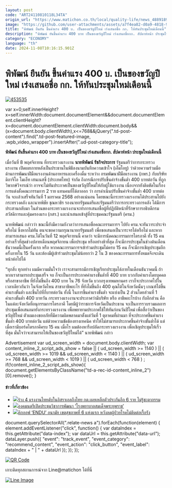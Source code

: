 ```yaml
---
layout: post
code: "ART24110810118L34TA"
origin_url: "https://www.matichon.co.th/local/quality-life/news_4889189"
image: "https://github.com/user-attachments/assets/a7f4ea82-d0a9-4818-9a70-21af635b4de7"
title: "พิพัฒน์ ยืนยัน ขึ้นค่าแรง 400 บ. เป็นของขวัญปีใหม่ เร่งเสนอชื่อ กก. ให้ทันประชุมใหม่เดือนนี้"
description: "พิพัฒน์ ยันขึ้นค่าแรง 400 บาท เป็นของขวัญปีใหม่ เร่งเสนอชื่อกก. สัปดาห์หน้า ประชุมใหม่เดือนนี้"
category: "ECONOMY"
language: "th"
date: 2024-11-08T10:16:15.901Z
---
```


# พิพัฒน์ ยืนยัน ขึ้นค่าแรง 400 บ. เป็นของขวัญปีใหม่ เร่งเสนอชื่อ กก. ให้ทันประชุมใหม่เดือนนี้

[![](https://www.matichon.co.th/wp-content/uploads/2024/11/453535.jpg "453535")](https://www.matichon.co.th/wp-content/uploads/2024/11/453535.jpg)

var x=0;self.innerHeight?x=self.innerWidth:document.documentElement&&document.documentElement.clientHeight?x=document.documentElement.clientWidth:document.body&&(x=document.body.clientWidth),x<=768&&jQuery(".td-post-content").find(".td-post-featured-image, .wpb\_video\_wrapper").insertAfter(".ud-post-category-title");

**พิพัฒน์ ยันขึ้นค่าแรง 400 บาท เป็นของขวัญปีใหม่ เร่งเสนอชื่อกก. สัปดาห์หน้า ประชุมใหม่เดือนนี้**

เมื่อวันที่ 8 พฤศจิกายน ที่กระทรวงแรงงาน **นายพิพัฒน์ รัชกิจประการ** รัฐมนตรีว่าการกระทรวงแรงงาน เปิดเผยภายหลังเป็นประธานในพิธีลงนามบันทึกความเข้าใจ (เอ็มโอยู) ว่าด้วยความร่วมมือด้านการพัฒนาฝีมือแรงงานด้านอาหารและเครื่องดื่ม ระหว่าง กรมพัฒนาฝีมือแรงงาน (กพร.) กับบริษัท ดิอาจิโอ โมเอ็ท เฮนเนสซี่ (ประเทศไทย) จำกัด ถึงกรณีการปรับขึ้นค่าจ้างขั้นต่ำ 400 บาทต่อวัน ที่ถูกวิพากษ์วิจารณ์ว่า อาจจะไม่ทันประกาศเป็นของขวัญปีใหม่ให้กับผู้ใช้แรงงาน เนื่องจากยังติดขัดในเรื่องการแต่งตั้งคณะกรรมการ 2 ราย แทนคนที่ได้ลาออก ว่า การดำเนินปรับขึ้นค่าจ้างขั้นต่ำ 400 บาทต่อวัน จะเเล้วเสร็จทันวันที่ 1 มกราคม 2568 อย่างแน่นอน โดยขณะนี้กระทรวงแรงงานได้ประสานไปยังกระทรวงคลัง และนายพิชัย ชุณหวชิร รองนายกรัฐมนตรีและรัฐมนตรีว่าการกระทรวงการคลัง ได้มีการประสานกลับมา ในส่วนของกระทรวงแรงงานจะทำการเสนอชื่อผู้ที่ปฏิบัติหน้าที่รักษาการอธิบดีกรมสวัสดิการและคุ้มครองแรง (กสร.) และนำเสนอเข้าสู่ที่ประชุมคณะรัฐมนตรี (ครม.)

นายพิพัฒน์ กล่าวว่า ขณะนี้ยังมีความกังวลว่าการเสนอชื่อคณะกรรมการฯ ไปยัง ครม.จะทันวาระประจำหรือไม่ ซึ่งหากไม่ทัน ตนจะขอความกรุณานายกรัฐมนตรี เพื่อขอเสนอเป็นวาระจรได้หรือไม่ และหากสามารถเสนอ ครม.ได้ในวันที่ 12 พฤศจิกายนนี้ คาดว่า จะมีการนัดคณะกรรมการไตรภาคี ทั้ง 15 คน อย่างเร็วที่สุดช่วงปลายเดือนพฤศจิกายน เพื่อประชุม หรืออย่างช้าที่สุด ก็จะมีการประชุมในช่วงต้นเดือนธันวาคมนี้เป็นครั้งแรก หรือ หากคณะกรรมการฯเข้าร่วมประชุมไม่ครบ 15 คน ก็จะมีการเชิญประชุมอีกครั้งภายใน 15 วัน และต้องมีผู้เข้าร่วมประชุมไม่น้อยกว่า 2 ใน 3 ของคณะกรรมการทั้งหมดจึงจะเดินหน้าต่อไปได้

“ทุกสิ่ง ทุกอย่าง ผมมีความมั่นใจว่า เราจะสามารถมีการเชิญเรียกประชุมได้ภายในเดือนธันวาคมนี้ ถ้าหากเราสามารถประชุมเสร็จ จบ ก็จะเป็นการประกาศค่าแรงขั้นต่ำที่ 400 บาท บวกกับค่าแรงโดยบุคคลหรือสาขาอาชีพ ที่ยังไม่ขึ้นถึง 400 บาท ใน 76 จังหวัด บวกกรุงเทพมหานคร เราก็จะประกาศไปในเวลาเดียวกันว่า ในจังหวัดไหน สาขาอาชีพอะไร ที่ยังไม่ขึ้นถึง 400 คุณได้ในจังหวัดนั้นๆ เกณฑ์ได้ขึ้นค่าแรงขั้นต่ำ และขึ้นไปที่กี่บาทต่อวัน ทั้งนี้ ในการขึ้นค่าแรงขั้นต่ำ จะแบ่งเป็น 2 ส่วนโดยส่วนที่ 1 ค่าแรงขั้นต่ำ 400 บาทวัน กระทรวงแรงงานจะประกาศว่ามีบริษัท หรือ อาชีพอะไรบ้าง กับอีกส่วน คือ ในแต่ละจังหวัดที่อนุกรรมการไตรภาคี โดยมีผู้ว่าราชการจังหวัดเป็นประธาน จะเป็นการรวบรวมผลการประชุมเพื่อเสนอมายังกระทรวงแรงงาน เพื่อพยายามประกาศใช้ให้ทันก่อนวันปีใหม่ เพื่อสื่อว่าเป็นของขวัญปีใหม่ ตัวผมเองขออภัยที่มีความผิดพลาดมาตั้งแต่วันที่ 1 ตุลาคมที่ผ่านมา ที่จะประกาศขึ้นค่าแรงขั้นต่ำ 400 บาทต่อวัน แต่ด้วยความขัดช้องทางเทคนิค ทำให้ไม่สามารถประกาศขึ้นค่าจ้างขั้นต่ำได้ แต่เมื่อเรามีบอร์ดไตรภาคีครบ 15 คน เมื่อไร ผมต้องหารือปลัดกระทรวงแรงงาน เพื่อเชิญประชุมให้เร็วที่สุด มั่นใจว่าจะสามารถให้เป็นของขวัญปีใหม่ได้” นายพิพัฒน์ กล่าว

Advertisement var ud\_screen\_width = document.body.clientWidth; var content\_inline\_2\_script\_ads\_show = false || ( ud\_screen\_width >= 1140 ) || ( ud\_screen\_width >= 1019 && ud\_screen\_width < 1140 ) || ( ud\_screen\_width >= 768 && ud\_screen\_width < 1019 ) || ( ud\_screen\_width < 768 ) ; if(!content\_inline\_2\_script\_ads\_show){ document.getElementsByClassName("td-a-rec-id-content\_inline\_2")\[0\].remove(); }

#### ข่าวที่เกี่ยวข้อง

*   [![](https://www.matichon.co.th/wp-content/uploads/2024/11/S__87490741.jpg)ร่าง 4 แรงงานไทยดับในอิสราเอลถึงไทย กต.เผยเหลือตัวประกันอีก 6 ราย ไม่รู้ชะตากรรม](https://www.matichon.co.th/local/quality-life/news_4889032)
*   [![](https://www.matichon.co.th/wp-content/uploads/2024/11/9140811.jpg)องคมนตรีเปิดประชุมวิชาการพัฒนา ‘โรงพยาบาลสมเด็จพระยุพราช’](https://www.matichon.co.th/local/quality-life/news_4888987)
*   [![](https://www.matichon.co.th/wp-content/uploads/2024/11/5048851.jpg)คิกออฟ ‘ENDU’ อนามัย เขตสุขภาพที่ 6 แห่งแรก หวังลดผู้ป่วยโรคไม่ติดต่อเรื้อรัง](https://www.matichon.co.th/local/quality-life/news_4888855)

document.querySelectorAll(".relate-news a").forEach(function(element) { element.addEventListener("click", function() { var dataIndex = this.getAttribute("data-index"); var dataUrl = this.getAttribute("data-url"); dataLayer.push({ "event": "track\_event", "event\_category": "recommend\_content", "event\_action": "click\_button", "event\_label": dataIndex + " | " + dataUrl }); }); });

[![QR Code](https://www.matichon.co.th/wp-content/uploads/2023/07/wob1371z.jpg)](https://lin.ee/ht0nDxX)

เกาะติดทุกสถานการณ์จาก Line@matichon ได้ที่นี่

[![Line Image](https://www.matichon.co.th/wp-content/uploads/2023/07/th.png)](https://lin.ee/ht0nDxX)